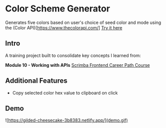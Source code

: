 # Color Scheme Generator
Generates five colors based on user's choice of seed color and mode using the (Color API)[https://www.thecolorapi.com/]
 [Try it here](https://gilded-cheesecake-3b8383.netlify.app/)

## Intro
A training project built to consolidate key concepts I learned from:

**Module 10 - Working with APIs** [Scrimba Frontend Career Path Course](https://scrimba.com/learn/frontend) 

## Additional Features
-  Copy selected color hex value to clipboard on click

## Demo
 ![https://gilded-cheesecake-3b8383.netlify.app/](demo.gif)



